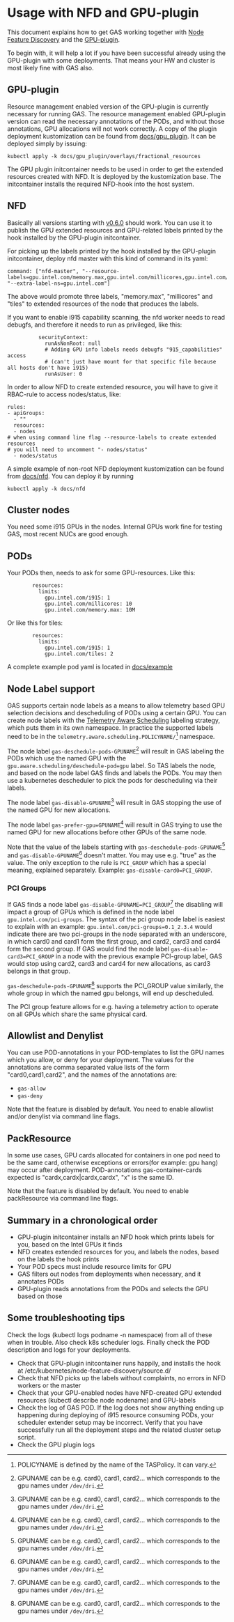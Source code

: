 # Usage with NFD and GPU-plugin
This document explains how to get GAS working together with [Node Feature Discovery](https://github.com/kubernetes-sigs/node-feature-discovery) and the [GPU-plugin](https://github.com/intel/intel-device-plugins-for-kubernetes/blob/main/cmd/gpu_plugin/README.md).

To begin with, it will help a lot if you have been successful already using the GPU-plugin with some deployments. That means your HW and cluster is most likely fine with GAS also.

## GPU-plugin
Resource management enabled version of the GPU-plugin is currently necessary for running GAS. The resource management enabled GPU-plugin version can read the necessary annotations of the PODs, and without those annotations, GPU allocations will not work correctly. A copy of the plugin deployment kustomization can be found from [docs/gpu_plugin](./gpu_plugin). It can be deployed simply by issuing:
```
kubectl apply -k docs/gpu_plugin/overlays/fractional_resources
```

The GPU plugin initcontainer needs to be used in order to get the extended resources created with NFD. It is deployed by the kustomization base. The initcontainer installs the required NFD-hook into the host system.

## NFD
Basically all versions starting with [v0.6.0](https://github.com/kubernetes-sigs/node-feature-discovery/releases/tag/v0.6.0) should work. You can use it to publish the GPU extended resources and GPU-related labels printed by the hook installed by the GPU-plugin initcontainer.

For picking up the labels printed by the hook installed by the GPU-plugin initcontainer, deploy nfd master with this kind of command in its yaml:
```
command: ["nfd-master", "--resource-labels=gpu.intel.com/memory.max,gpu.intel.com/millicores,gpu.intel.com/tiles", "--extra-label-ns=gpu.intel.com"]
```

The above would promote three labels, "memory.max", "millicores" and "tiles" to extended resources of the node that produces the labels.

If you want to enable i915 capability scanning, the nfd worker needs to read debugfs, and therefore it needs to run as privileged, like this:
```
          securityContext:
            runAsNonRoot: null
            # Adding GPU info labels needs debugfs "915_capabilities" access
            # (can't just have mount for that specific file because all hosts don't have i915)
            runAsUser: 0
```

In order to allow NFD to create extended resource, you will have to give it RBAC-rule to access nodes/status, like:
```
rules:
- apiGroups:
  - ""
  resources:
  - nodes
# when using command line flag --resource-labels to create extended resources
# you will need to uncomment "- nodes/status"
  - nodes/status
```

A simple example of non-root NFD deployment kustomization can be found from [docs/nfd](./nfd). You can deploy it by running

```
kubectl apply -k docs/nfd
```

## Cluster nodes

You need some i915 GPUs in the nodes. Internal GPUs work fine for testing GAS, most recent NUCs are good enough.

## PODs

Your PODs then, needs to ask for some GPU-resources. Like this:
```
        resources:
          limits:
            gpu.intel.com/i915: 1
            gpu.intel.com/millicores: 10
            gpu.intel.com/memory.max: 10M
```

Or like this for tiles:
```
        resources:
          limits:
            gpu.intel.com/i915: 1
            gpu.intel.com/tiles: 2
```

A complete example pod yaml is located in [docs/example](./example)

## Node Label support

GAS supports certain node labels as a means to allow telemetry based GPU selection decisions and
descheduling of PODs using a certain GPU. You can create node labels with the
[Telemetry Aware Scheduling](../../telemetry-aware-scheduling/README.md) labeling strategy,
which puts them in its own namespace. In practice the supported labels need to be in the
`telemetry.aware.scheduling.POLICYNAME/`[^1] namespace.

The node label `gas-deschedule-pods-GPUNAME`[^2] will result in GAS labeling the PODs which
use the named GPU with the `gpu.aware.scheduling/deschedule-pod=gpu` label. So TAS labels the node,
and based on the node label GAS finds and labels the PODs. You may then use a kubernetes descheduler
to pick the pods for descheduling via their labels.

The node label `gas-disable-GPUNAME`[^2] will result in GAS stopping the use of the named GPU for new
allocations.

The node label `gas-prefer-gpu=GPUNAME`[^2] will result in GAS trying to use the named
GPU for new allocations before other GPUs of the same node.

Note that the value of the labels starting with `gas-deschedule-pods-GPUNAME`[^2] and
`gas-disable-GPUNAME`[^2] doesn't matter. You may use e.g. "true" as the value. The only exception to
the rule is `PCI_GROUP` which has a special meaning, explained separately. Example:
`gas-disable-card0=PCI_GROUP`.

[^1]: POLICYNAME is defined by the name of the TASPolicy. It can vary.
[^2]: GPUNAME can be e.g. card0, card1, card2… which corresponds to the gpu names under `/dev/dri`.

### PCI Groups

If GAS finds a node label `gas-disable-GPUNAME=PCI_GROUP`[^2] the disabling will impact a
group of GPUs which is defined in the node label `gpu.intel.com/pci-groups`. The syntax of the
pci group node label is easiest to explain with an example: `gpu.intel.com/pci-groups=0.1_2.3.4`
would indicate there are two pci-groups in the node separated with an underscore, in which card0
and card1 form the first group, and card2, card3 and card4 form the second group. If GAS would
find the node label `gas-disable-card3=PCI_GROUP` in a node with the previous example PCI-group
label, GAS would stop using card2, card3 and card4 for new allocations, as card3 belongs in that
group.

`gas-deschedule-pods-GPUNAME`[^2] supports the PCI_GROUP value similarly, the whole group in which
the named gpu belongs, will end up descheduled.

The PCI group feature allows for e.g. having a telemetry action to operate on all GPUs which
share the same physical card.

## Allowlist and Denylist

You can use POD-annotations in your POD-templates to list the GPU names which you allow, or deny for your deployment. The values for the annotations are comma separated value lists of the form "card0,card1,card2", and the names of the annotations are:

- `gas-allow`
- `gas-deny`

Note that the feature is disabled by default. You need to enable allowlist and/or denylist via command line flags.

## PackResource

In some use cases, GPU cards allocated for containers in one pod need to be the same card, otherwise exceptions or errors(for example: gpu hang) may occur after deployment.  POD-annotations gas-container-cards expected is "cardx,cardx|cardx,cardx", "x" is the same ID.

Note that the feature is disabled by default. You need to enable packResource via command line flags.

## Summary in a chronological order

- GPU-plugin initcontainer installs an NFD hook which prints labels for you, based on the Intel GPUs it finds
- NFD creates extended resources for you, and labels the nodes, based on the labels the hook prints
- Your POD specs must include resource limits for GPU
- GAS filters out nodes from deployments when necessary, and it annotates PODs
- GPU-plugin reads annotations from the PODs and selects the GPU based on those

## Some troubleshooting tips

Check the logs (kubectl logs podname -n namespace) from all of these when in trouble. Also check k8s scheduler logs. Finally check the POD description and logs for your deployments.

- Check that GPU-plugin initcontainer runs happily, and installs the hook at /etc/kubernetes/node-feature-discovery/source.d/
- Check that NFD picks up the labels without complaints, no errors in NFD workers or the master
- Check that your GPU-enabled nodes have NFD-created GPU extended resources (kubectl describe node nodename) and GPU-labels
- Check the log of GAS POD. If the log does not show anything ending up happening during deploying of i915 resource consuming PODs, your scheduler extender setup may be incorrect. Verify that you have successfully run all the deployment steps and the related cluster setup script.
- Check the GPU plugin logs